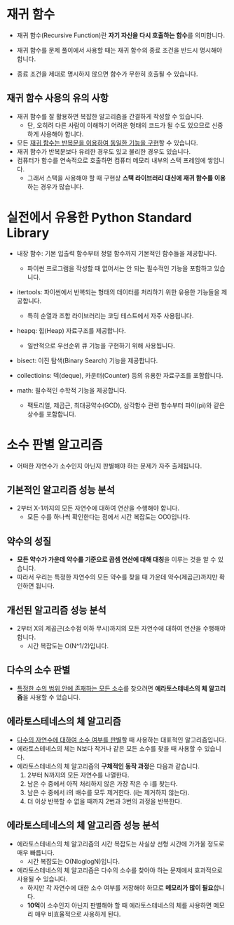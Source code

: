 # 재귀 함수

- 재귀 함수(Recursive Function)란 **자기 자신을 다시 호출하는 함수**를 의미합니다.

- 재귀 함수를 문제 풀이에서 사용할 때는 재귀 함수의 종료 조건을 반드시 명시해야 합니다.
- 종료 조건을 제대로 명시하지 않으면 함수가 무한히 호출될 수 있습니다.

## 재귀 함수 사용의 유의 사항

- 재귀 함수를 잘 활용하면 복잡한 알고리즘을 간결하게 작성할 수 있습니다.
  - 단, 오히려 다른 사람이 이해하기 어려운 형태의 코드가 될 수도 있으므로 신중하게 사용해야 합니다.
- 모든 <u>재귀 함수는 반복문을 이용하여 동일한 기능을 구현</u>할 수 있습니다.
- 재귀 함수가 반복문보다 유리한 경우도 있고 불리한 경우도 있습니다.
- 컴퓨터가 함수를 연속적으로 호출하면 컴퓨터 메모리 내부의 스택 프레임에 쌓입니다.
  - 그래서 스택을 사용해야 할 때 구현상 **스택 라이브러리 대신에 재귀 함수를 이용**하는 경우가 많습니다.



# 실전에서 유용한 Python Standard Library

- 내장 함수: 기본 입출력 함수부터 정렬 함수까지 기본적인 함수들을 제공합니다.
  - 파이썬 프로그램을 작성할 때 없어서는 안 되는 필수적인 기능을 포함하고 있습니다.
- itertools: 파이썬에서 반복되는 형태의 데이터를 처리하기 위한 유용한 기능들을 제공합니다.
  - 특히 순열과 조합 라이브러리는 코딩 테스트에서 자주 사용됩니다.
- heapq: 힙(Heap) 자료구조를 제공합니다.
  - 일반적으로 우선순위 큐 기능을 구현하기 위해 사용됩니다.

- bisect: 이진 탐색(Binary Search) 기능을 제공합니다.
- collectioins: 덱(deque), 카운터(Counter) 등의 유용한 자료구조를 포함합니다.
- math: 필수적인 수학적 기능을 제공합니다.
  - 팩토리얼, 제곱근, 최대공약수(GCD), 삼각함수 관련 함수부터 파이(pi)와 같은 상수를 포함합니다.



# 소수 판별 알고리즘

- 어떠한 자연수가 소수인지 아닌지 판별해야 하는 문제가 자주 출제됩니다.

## 기본적인 알고리즘 성능 분석

- 2부터 X-1까지의 모든 자연수에 대하여 연산을 수행해야 합니다.
  - 모든 수를 하나씩 확인한다는 점에서 시간 복잡도는 O(X)입니다.

## 약수의 성질

- **모든 약수가 가운데 약수를 기준으로 곱셈 연산에 대해 대칭**을 이루는 것을 알 수 있습니다.
- 따라서 우리는 특정한 자연수의 모든 약수를 찾을 때 가운데 약수(제곱근)까지만 확인하면 됩니다.

## 개선된 알고리즘 성능 분석

- 2부터 X의 제곱근(소수점 이하 무시)까지의 모든 자연수에 대하여 연산을 수행해야 합니다.
  - 시간 복잡도는 O(N^1/2)입니다.

## 다수의 소수 판별

- <u>특정한 수의 범위 안에 존재하는 모든 소수</u>를 찾으려면 **에라토스테네스의 체 알고리즘**을 사용할 수 있습니다.

## 에라토스테네스의 체 알고리즘

- <u>다수의 자연수에 대하여 소수 여부를 판별</u>할 때 사용하는 대표적인 알고리즘입니다.
- 에라토스테네스의 체는 N보다 작거나 같은 모든 소수를 찾을 때 사용할 수 있습니다.
- 에라토스테네스의 체 알고리즘의 **구체적인 동작 과정**은 다음과 같습니다.
  1. 2부터 N까지의 모든 자연수를 나열한다.
  2. 남은 수 중에서 아직 처리하지 않은 가장 작은 수 i를 찾는다.
  3. 남은 수 중에서 i의 배수를 모두 제거한다. (i는 제거하지 않는다).
  4. 더 이상 반복할 수 없을 때까지 2번과 3번의 과정을 반복한다.

## 에라토스테네스의 체 알고리즘 성능 분석

- 에라토스테네스의 체 알고리즘의 시간 복잡도는 사실상 선형 시간에 가가울 정도로 매우 빠릅니다.
  - 시간 복잡도는 O(NloglogN)입니다.
- 에라토스테네스의 체 알고리즘은 다수의 소수를 찾아야 하는 문제에서 효과적으로 사용될 수 있습니다.
  - 하지만 각 자연수에 대한 소수 여부를 저장해야 하므로 **메모리가 많이 필요**합니다.
  - **10억**이 소수인지 아닌지 판별해야 할 때 에라토스테네스의 체를 사용하면 메모리 매우 비효율적으로 사용하게 된다.

